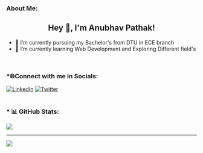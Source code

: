### About Me:

### <h2 align="center">Hey 👋, I'm Anubhav Pathak!</h2>
<ul>
  <li>🔭 I’m currently pursuing my Bachelor's from DTU in ECE branch  </li>
  <li>🌱 I’m currently learning Web Development and Exploring Different field's </li>
</ul>

<br/>

### *🌐Connect with me in Socials:
[![LinkedIn](https://img.shields.io/badge/LinkedIn-%230077B5.svg?logo=linkedin&logoColor=white)](https://www.linkedin.com/in/anubhav-pathak-90b74724b/) [![Twitter](https://img.shields.io/badge/Twitter-%231DA1F2.svg?logo=Twitter&logoColor=white)](https://twitter.com/@pathakAnubhav45) <br> <br/>
### * 📊 GitHub Stats:
![](https://github-readme-stats.vercel.app/api/top-langs/?username=anubhavpathak12&theme=dark&hide_border=false&include_all_commits=false&count_private=false&layout=compact)

---
[![](https://visitcount.itsvg.in/api?id=anubhavpathak12&icon=0&color=0)](https://visitcount.itsvg.in)

<!-- Proudly created with GPRM ( https://gprm.itsvg.in ) -->
<!--
**anubhavpathak12/anubhavpathak12** is a ✨ _special_ ✨ repository because its `README.md` (this file) appears on your GitHub profile.

Here are some ideas to get you started:

- 🔭 I’m currently working on ...
- 🌱 I’m currently learning ...
- 👯 I’m looking to collaborate on ...
- 🤔 I’m looking for help with ...
- 💬 Ask me about ...
- 📫 How to reach me: ...
- 😄 Pronouns: ...
- ⚡ Fun fact: ...
-->
